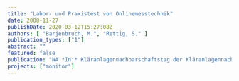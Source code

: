 ```yaml
---
title: "Labor- und Praxistest von Onlinemesstechnik"
date: 2008-11-27
publishDate: 2020-03-12T15:27:08Z
authors: [ "Barjenbruch, M.", "Rettig, S." ]
publication_types: ["1"]
abstract: ""
featured: false
publication: "NA *In:* Kläranlagennachbarschaftstag der Kläranlagennachbarschaft 52 (Vorpommern), Grimmen. Grimmen. 2008-11-27"
projects: ["monitor"]
---
```


